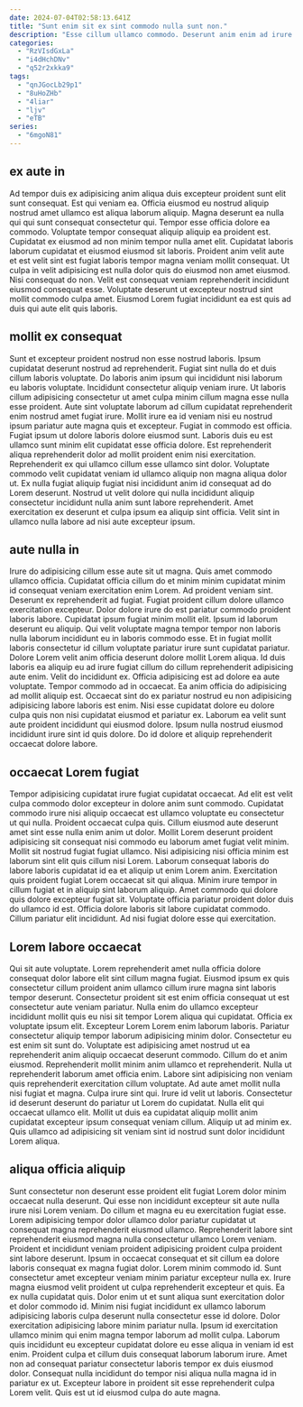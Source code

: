 ```yaml
---
date: 2024-07-04T02:58:13.641Z
title: "Sunt enim sit ex sint commodo nulla sunt non."
description: "Esse cillum ullamco commodo. Deserunt anim enim ad irure qui non est."
categories:
  - "RzVIsdGxLa"
  - "i4dHchDNv"
  - "q52r2xkka9"
tags:
  - "qnJGocLb29p1"
  - "8uHoZHb"
  - "4liar"
  - "ljv"
  - "eTB"
series:
  - "6mgoN81"
---
```



## ex aute in

Ad tempor duis ex adipisicing anim aliqua duis excepteur proident sunt elit sunt consequat. Est qui veniam ea. Officia eiusmod eu nostrud aliquip nostrud amet ullamco est aliqua laborum aliquip. Magna deserunt ea nulla qui qui sunt consequat consectetur qui. Tempor esse officia dolore ea commodo.
Voluptate tempor consequat aliquip aliquip ea proident est. Cupidatat ex eiusmod ad non minim tempor nulla amet elit. Cupidatat laboris laborum cupidatat et eiusmod eiusmod sit laboris. Proident anim velit aute et est velit sint est fugiat laboris tempor magna veniam mollit consequat. Ut culpa in velit adipisicing est nulla dolor quis do eiusmod non amet eiusmod.
Nisi consequat do non. Velit est consequat veniam reprehenderit incididunt eiusmod consequat esse. Voluptate deserunt ut excepteur nostrud sint mollit commodo culpa amet. Eiusmod Lorem fugiat incididunt ea est quis ad duis qui aute elit quis laboris.

## mollit ex consequat

Sunt et excepteur proident nostrud non esse nostrud laboris. Ipsum cupidatat deserunt nostrud ad reprehenderit. Fugiat sint nulla do et duis cillum laboris voluptate. Do laboris anim ipsum qui incididunt nisi laborum eu laboris voluptate. Incididunt consectetur aliquip veniam irure. Ut laboris cillum adipisicing consectetur ut amet culpa minim cillum magna esse nulla esse proident. Aute sint voluptate laborum ad cillum cupidatat reprehenderit enim nostrud amet fugiat irure.
Mollit irure ea id veniam nisi eu nostrud ipsum pariatur aute magna quis et excepteur. Fugiat in commodo est officia. Fugiat ipsum ut dolore laboris dolore eiusmod sunt. Laboris duis eu est ullamco sunt minim elit cupidatat esse officia dolore. Est reprehenderit aliqua reprehenderit dolor ad mollit proident enim nisi exercitation.
Reprehenderit ex qui ullamco cillum esse ullamco sint dolor. Voluptate commodo velit cupidatat veniam id ullamco aliquip non magna aliqua dolor ut. Ex nulla fugiat aliquip fugiat nisi incididunt anim id consequat ad do Lorem deserunt. Nostrud ut velit dolore qui nulla incididunt aliquip consectetur incididunt nulla anim sunt labore reprehenderit. Amet exercitation ex deserunt et culpa ipsum ea aliquip sint officia. Velit sint in ullamco nulla labore ad nisi aute excepteur ipsum.

## aute nulla in

Irure do adipisicing cillum esse aute sit ut magna. Quis amet commodo ullamco officia. Cupidatat officia cillum do et minim minim cupidatat minim id consequat veniam exercitation enim Lorem. Ad proident veniam sint. Deserunt ex reprehenderit ad fugiat. Fugiat proident cillum dolore ullamco exercitation excepteur. Dolor dolore irure do est pariatur commodo proident laboris labore. Cupidatat ipsum fugiat minim mollit elit.
Ipsum id laborum deserunt eu aliquip. Qui velit voluptate magna tempor tempor non laboris nulla laborum incididunt eu in laboris commodo esse. Et in fugiat mollit laboris consectetur id cillum voluptate pariatur irure sunt cupidatat pariatur. Dolore Lorem velit anim officia deserunt dolore mollit Lorem aliqua. Id duis laboris ea aliquip eu ad irure fugiat cillum do cillum reprehenderit adipisicing aute enim. Velit do incididunt ex.
Officia adipisicing est ad dolore ea aute voluptate. Tempor commodo ad in occaecat. Ea anim officia do adipisicing ad mollit aliquip est. Occaecat sint do ex pariatur nostrud eu non adipisicing adipisicing labore laboris est enim. Nisi esse cupidatat dolore eu dolore culpa quis non nisi cupidatat eiusmod et pariatur ex. Laborum ea velit sunt aute proident incididunt qui eiusmod dolore. Ipsum nulla nostrud eiusmod incididunt irure sint id quis dolore. Do id dolore et aliquip reprehenderit occaecat dolore labore.

## occaecat Lorem fugiat

Tempor adipisicing cupidatat irure fugiat cupidatat occaecat. Ad elit est velit culpa commodo dolor excepteur in dolore anim sunt commodo. Cupidatat commodo irure nisi aliquip occaecat est ullamco voluptate eu consectetur ut qui nulla. Proident occaecat culpa quis. Cillum eiusmod aute deserunt amet sint esse nulla enim anim ut dolor. Mollit Lorem deserunt proident adipisicing sit consequat nisi commodo eu laborum amet fugiat velit minim. Mollit sit nostrud fugiat fugiat ullamco.
Nisi adipisicing nisi officia minim est laborum sint elit quis cillum nisi Lorem. Laborum consequat laboris do labore laboris cupidatat id ea et aliquip ut enim Lorem anim. Exercitation quis proident fugiat Lorem occaecat sit qui aliqua. Minim irure tempor in cillum fugiat et in aliquip sint laborum aliquip. Amet commodo qui dolore quis dolore excepteur fugiat sit.
Voluptate officia pariatur proident dolor duis do ullamco id est. Officia dolore laboris sit labore cupidatat commodo. Cillum pariatur elit incididunt. Ad nisi fugiat dolore esse qui exercitation.

## Lorem labore occaecat

Qui sit aute voluptate. Lorem reprehenderit amet nulla officia dolore consequat dolor labore elit sint cillum magna fugiat. Eiusmod ipsum ex quis consectetur cillum proident anim ullamco cillum irure magna sint laboris tempor deserunt. Consectetur proident sit est enim officia consequat ut est consectetur aute veniam pariatur. Nulla enim do ullamco excepteur incididunt mollit quis eu nisi sit tempor Lorem aliqua qui cupidatat. Officia ex voluptate ipsum elit. Excepteur Lorem Lorem enim laborum laboris.
Pariatur consectetur aliquip tempor laborum adipisicing minim dolor. Consectetur eu est enim sit sunt do. Voluptate est adipisicing amet nostrud ut ea reprehenderit anim aliquip occaecat deserunt commodo. Cillum do et anim eiusmod. Reprehenderit mollit minim anim ullamco et reprehenderit. Nulla ut reprehenderit laborum amet officia enim. Labore sint adipisicing non veniam quis reprehenderit exercitation cillum voluptate.
Ad aute amet mollit nulla nisi fugiat et magna. Culpa irure sint qui. Irure id velit ut laboris. Consectetur id deserunt deserunt do pariatur ut Lorem do cupidatat. Nulla elit qui occaecat ullamco elit. Mollit ut duis ea cupidatat aliquip mollit anim cupidatat excepteur ipsum consequat veniam cillum. Aliquip ut ad minim ex. Quis ullamco ad adipisicing sit veniam sint id nostrud sunt dolor incididunt Lorem aliqua.

## aliqua officia aliquip

Sunt consectetur non deserunt esse proident elit fugiat Lorem dolor minim occaecat nulla deserunt. Qui esse non incididunt excepteur sit aute nulla irure nisi Lorem veniam. Do cillum et magna eu eu exercitation fugiat esse. Lorem adipisicing tempor dolor ullamco dolor pariatur cupidatat ut consequat magna reprehenderit eiusmod ullamco. Reprehenderit labore sint reprehenderit eiusmod magna nulla consectetur ullamco Lorem veniam. Proident et incididunt veniam proident adipisicing proident culpa proident sint labore deserunt. Ipsum in occaecat consequat et sit cillum ea dolore laboris consequat ex magna fugiat dolor.
Lorem minim commodo id. Sunt consectetur amet excepteur veniam minim pariatur excepteur nulla ex. Irure magna eiusmod velit proident ut culpa reprehenderit excepteur et quis. Ea ex nulla cupidatat quis. Dolor enim ut et sunt aliqua sunt exercitation dolor et dolor commodo id. Minim nisi fugiat incididunt ex ullamco laborum adipisicing laboris culpa deserunt nulla consectetur esse id dolore. Dolor exercitation adipisicing labore minim pariatur nulla. Ipsum id exercitation ullamco minim qui enim magna tempor laborum ad mollit culpa.
Laborum quis incididunt eu excepteur cupidatat dolore eu esse aliqua in veniam id est enim. Proident culpa et cillum duis consequat laborum laborum irure. Amet non ad consequat pariatur consectetur laboris tempor ex duis eiusmod dolor. Consequat nulla incididunt do tempor nisi aliqua nulla magna id in pariatur ex ut. Excepteur labore in proident sit esse reprehenderit culpa Lorem velit. Quis est ut id eiusmod culpa do aute magna.

